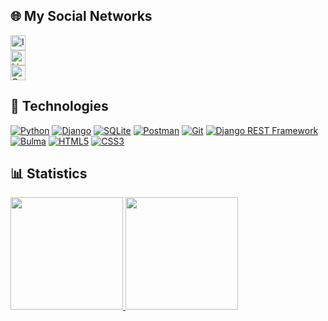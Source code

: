 ## 🌐 My Social Networks

<a href="https://www.instagram.com/anthony.sm_/">
  <img 
    src="https://img.shields.io/badge/Instagram-1A1B27?style=flat-square&logo=instagram&logoColor=70A4FC" 
    alt="Instagram" 
    height="24" />
</a>
<br />
<a href="https://www.linkedin.com/in/anthonydsmartins/">
  <img 
    src="https://img.shields.io/badge/LinkedIn-1A1B27?style=flat-square&logo=linkedin&logoColor=70A4FC" 
    alt="LinkedIn" 
    height="24" />
</a>
<br />
<a href="mailto:santosmsrtins015@gmail.com">
  <img 
    src="https://img.shields.io/badge/Gmail-1A1B27?style=flat-square&logo=gmail&logoColor=70A4FC" 
    alt="Gmail" 
    height="24" />
</a>


## 🚀 Technologies
[![Python](https://img.shields.io/badge/Python-FFD43B?style=for-the-badge&logo=python&logoColor=blue)](https://www.python.org)
[![Django](https://img.shields.io/badge/Django-092E20?style=for-the-badge&logo=django&logoColor=green)](https://www.djangoproject.com/)
[![SQLite](https://img.shields.io/badge/SQLite-003B57?style=for-the-badge&logo=sqlite&logoColor=white)](https://www.sqlite.org/)
[![Postman](https://img.shields.io/badge/Postman-FF6C37?style=for-the-badge&logo=postman&logoColor=white)](https://www.postman.com/)
[![Git](https://img.shields.io/badge/Git-F05032?style=for-the-badge&logo=git&logoColor=white)](https://git-scm.com/)
[![Django REST Framework](https://img.shields.io/badge/Django_REST_Framework-ccfcd7?style=for-the-badge&logo=django&logoColor=green)](https://www.django-rest-framework.org/)
[![Bulma](https://img.shields.io/badge/Bulma-00D1B2?style=for-the-badge&logo=bulma&logoColor=white)](https://bulma.io/)
[![HTML5](https://img.shields.io/badge/HTML5-E34F26?style=for-the-badge&logo=html5&logoColor=white)](https://developer.mozilla.org/en-US/docs/Web/HTML)
[![CSS3](https://img.shields.io/badge/CSS3-1572B6?style=for-the-badge&logo=css3&logoColor=white)](https://developer.mozilla.org/en-US/docs/Web/CSS)


## 📊 Statistics

<div>
  <a href="https://github.com/anthonyysm">
    <img style="height: 180px;" src="https://github-readme-stats.vercel.app/api?username=anthonyysm&show_icons=true&theme=radical" />
  </a>
  <a href="https://github.com/anthonyysm">
    <img style="height: 180px;" src="https://github-readme-stats.vercel.app/api/top-langs/?username=anthonyysm&layout=compact&theme=radical" />
  </a>
</div>
